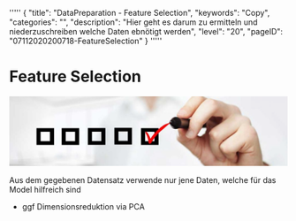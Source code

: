 '''''
{
"title": "DataPreparation - Feature Selection",
"keywords": "Copy",
"categories": "",
"description": "Hier geht es darum zu ermitteln und niederzuschreiben welche Daten ebnötigt werden",
"level": "20",
"pageID": "07112020200718-FeatureSelection"
}
'''''

# Feature Selection

![BannerChecklist](./../imgs/2020-11-19-08-20-02.png)

Aus dem gegebenen Datensatz verwende nur jene Daten, welche für das Model hilfreich sind
- ggf Dimensionsreduktion via PCA



